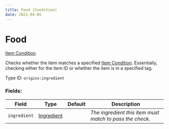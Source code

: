 ```yaml
---
title: Food (Condition)
date: 2021-04-05
---
```

# Food

[Item Condition](../item_conditions.md).

Checks whether the item matches a specified [Item Condition](../item_conditions.md). Essentially, checking either for the item ID or whether the item is in a specified tag.

Type ID: `origins:ingredient`

### Fields:

Field  | Type | Default | Description
-------|------|---------|-------------
`ingredient` | [Ingredient](../data_types/ingredient.md) | |  _The ingredient this item must match to pass the check._
